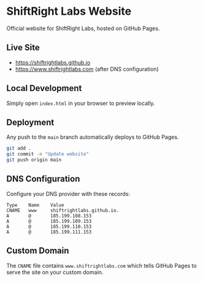 # ShiftRight Labs Website

Official website for ShiftRight Labs, hosted on GitHub Pages.

## Live Site
- https://shiftrightlabs.github.io
- https://www.shiftrightlabs.com (after DNS configuration)

## Local Development

Simply open `index.html` in your browser to preview locally.

## Deployment

Any push to the `main` branch automatically deploys to GitHub Pages.

```bash
git add .
git commit -m "Update website"
git push origin main
```

## DNS Configuration

Configure your DNS provider with these records:

```
Type    Name    Value
CNAME   www     shiftrightlabs.github.io.
A       @       185.199.108.153
A       @       185.199.109.153
A       @       185.199.110.153
A       @       185.199.111.153
```

## Custom Domain

The `CNAME` file contains `www.shiftrightlabs.com` which tells GitHub Pages to serve the site on your custom domain.
